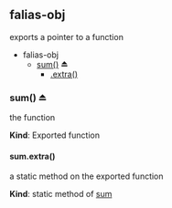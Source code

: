 ## falias-obj
exports a pointer to a function

  

* falias-obj
    * [sum()](#BITBUCKET-module:falias-obj--sum) ⏏
        * [.extra()](#BITBUCKET-module:falias-obj--sum.extra)


### sum() ⏏
the function

**Kind**: Exported function


#### sum.extra()
a static method on the exported function

**Kind**: static method of [sum](#BITBUCKET-module:falias-obj--sum)


